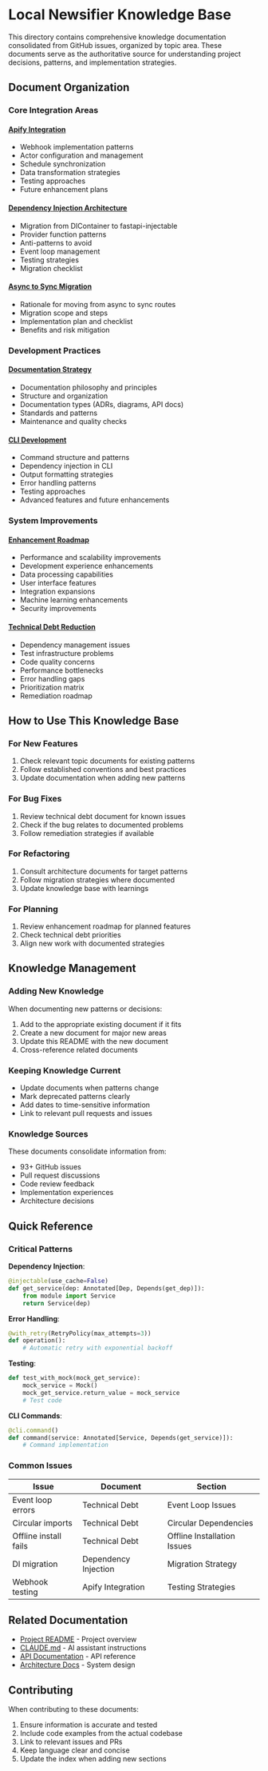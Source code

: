 # Local Newsifier Knowledge Base

This directory contains comprehensive knowledge documentation consolidated from GitHub issues, organized by topic area. These documents serve as the authoritative source for understanding project decisions, patterns, and implementation strategies.

## Document Organization

### Core Integration Areas

#### [Apify Integration](./apify-integration.md)
- Webhook implementation patterns
- Actor configuration and management
- Schedule synchronization
- Data transformation strategies
- Testing approaches
- Future enhancement plans

#### [Dependency Injection Architecture](./dependency-injection-architecture.md)
- Migration from DIContainer to fastapi-injectable
- Provider function patterns
- Anti-patterns to avoid
- Event loop management
- Testing strategies
- Migration checklist

#### [Async to Sync Migration](./async-to-sync-migration.md)
- Rationale for moving from async to sync routes
- Migration scope and steps
- Implementation plan and checklist
- Benefits and risk mitigation

### Development Practices

#### [Documentation Strategy](./documentation-strategy.md)
- Documentation philosophy and principles
- Structure and organization
- Documentation types (ADRs, diagrams, API docs)
- Standards and patterns
- Maintenance and quality checks

#### [CLI Development](./cli-development.md)
- Command structure and patterns
- Dependency injection in CLI
- Output formatting strategies
- Error handling patterns
- Testing approaches
- Advanced features and future enhancements

### System Improvements

#### [Enhancement Roadmap](./enhancement-roadmap.md)
- Performance and scalability improvements
- Development experience enhancements
- Data processing capabilities
- User interface features
- Integration expansions
- Machine learning enhancements
- Security improvements

#### [Technical Debt Reduction](./technical-debt-reduction.md)
- Dependency management issues
- Test infrastructure problems
- Code quality concerns
- Performance bottlenecks
- Error handling gaps
- Prioritization matrix
- Remediation roadmap

## How to Use This Knowledge Base

### For New Features
1. Check relevant topic documents for existing patterns
2. Follow established conventions and best practices
3. Update documentation when adding new patterns

### For Bug Fixes
1. Review technical debt document for known issues
2. Check if the bug relates to documented problems
3. Follow remediation strategies if available

### For Refactoring
1. Consult architecture documents for target patterns
2. Follow migration strategies where documented
3. Update knowledge base with learnings

### For Planning
1. Review enhancement roadmap for planned features
2. Check technical debt priorities
3. Align new work with documented strategies

## Knowledge Management

### Adding New Knowledge
When documenting new patterns or decisions:
1. Add to the appropriate existing document if it fits
2. Create a new document for major new areas
3. Update this README with the new document
4. Cross-reference related documents

### Keeping Knowledge Current
- Update documents when patterns change
- Mark deprecated patterns clearly
- Add dates to time-sensitive information
- Link to relevant pull requests and issues

### Knowledge Sources
These documents consolidate information from:
- 93+ GitHub issues
- Pull request discussions
- Code review feedback
- Implementation experiences
- Architecture decisions

## Quick Reference

### Critical Patterns

**Dependency Injection**:
```python
@injectable(use_cache=False)
def get_service(dep: Annotated[Dep, Depends(get_dep)]):
    from module import Service
    return Service(dep)
```

**Error Handling**:
```python
@with_retry(RetryPolicy(max_attempts=3))
def operation():
    # Automatic retry with exponential backoff
```

**Testing**:
```python
def test_with_mock(mock_get_service):
    mock_service = Mock()
    mock_get_service.return_value = mock_service
    # Test code
```

**CLI Commands**:
```python
@cli.command()
def command(service: Annotated[Service, Depends(get_service)]):
    # Command implementation
```

### Common Issues

| Issue | Document | Section |
|-------|----------|---------|
| Event loop errors | Technical Debt | Event Loop Issues |
| Circular imports | Technical Debt | Circular Dependencies |
| Offline install fails | Technical Debt | Offline Installation Issues |
| DI migration | Dependency Injection | Migration Strategy |
| Webhook testing | Apify Integration | Testing Strategies |

## Related Documentation

- [Project README](../../README.md) - Project overview
- [CLAUDE.md](../../CLAUDE.md) - AI assistant instructions
- [API Documentation](../api/) - API reference
- [Architecture Docs](../architecture/) - System design

## Contributing

When contributing to these documents:
1. Ensure information is accurate and tested
2. Include code examples from the actual codebase
3. Link to relevant issues and PRs
4. Keep language clear and concise
5. Update the index when adding new sections
